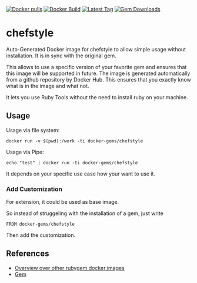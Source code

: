 [![Docker pulls](https://img.shields.io/docker/pulls/rubygem/chefstyle.svg)](https://hub.docker.com/r/rubygem/chefstyle/)
[![Docker Build](https://img.shields.io/docker/automated/rubygem/chefstyle.svg)](https://hub.docker.com/r/rubygem/chefstyle/)
[![Latest Tag](https://img.shields.io/github/tag/docker-rubygem/chefstyle.svg)](https://hub.docker.com/r/rubygem/chefstyle/)
[![Gem Downloads](https://img.shields.io/gem/dt/chefstyle.svg)](https://rubygems.org/gems/chefstyle/)
# chefstyle

Auto-Generated Docker image for chefstyle to allow simple usage without installation.
It is in sync with the original gem.

This allows to use a specific version of your favorite gem and ensures that this image will be supported in future.
The image is generated automatically from a github repository by Docker Hub.
This ensures that you exactly know what is in the image and what not.

It lets you use Ruby Tools without the need to install ruby on your machine.

## Usage

Usage via file system:

`docker run -v $(pwd):/work -ti docker-gems/chefstyle`

Usage via Pipe:

`echo "test" | docker run -ti docker-gems/chefstyle`

It depends on your specific use case how your want to use it.

### Add Customization

For extension, it could be used as base image.

So instead of struggeling with the installation of a gem, just write

`FROM docker-gems/chefstyle`

Then add the customization.

## References

 - [Overview over other rubygem docker images](https://github.com/thinkbot/docker-rubygem)
 - [Gem](https://rubygems.org/gems/chefstyle/)
